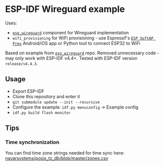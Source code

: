 # ESP-IDF Wireguard example

Uses:

- [`esp_wireguard`](https://github.com/trombik/esp_wireguard/) component for Wireguard implementation
- `wifi_provisioning` for WiFi provisioning - use Espressif's [`ESP SoftAP Prov`](https://github.com/trombik/esp_wireguard/) Android/iOS app or Python tool to connect ESP32 to WiFi

Based on example from [`esp_wireguard`](https://github.com/trombik/esp_wireguard/) repo.
Removed unnecessary code - may only work with ESP-IDF v4.4+.
Tested with ESP-IDF version `release/v4.4.3`.

## Usage

- Export ESP-IDF
- Clone this repository and enter it
- `git submodule update --init --recursive`
- Configure the example: `idf.py menuconfig` -> Example config
- `idf.py build flash monitor`

## Tips

### Time synchronization

You can find time zone strings needed for time sync here: [nayarsystems/posix_tz_db/blob/master/zones.csv](https://github.com/nayarsystems/posix_tz_db/blob/master/zones.csv)
